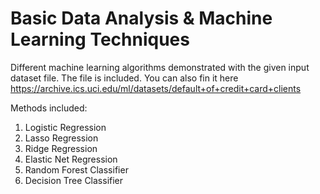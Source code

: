 # Basic Data Analysis & Machine Learning Techniques

Different machine learning algorithms demonstrated with the given input dataset file.
The file is included. You can also fin it here https://archive.ics.uci.edu/ml/datasets/default+of+credit+card+clients

Methods included:

1. Logistic Regression
2. Lasso Regression
3. Ridge Regression
4. Elastic Net Regression
5. Random Forest Classifier
6. Decision Tree Classifier

